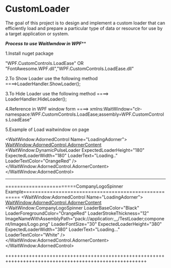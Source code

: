 # CustomLoader
The goal of this project is to design and implement a custom loader that can efficiently load and prepare a particular type of data or resource for use by a target application or system. 



*****Process to use WaitIwndow in WPF*******

1.Install nuget package

"WPF.CustomControls.LoadEase"
 OR "FontAwesome.WPF.dll","WPF.CustomControls.LoadEase.dll"
 
2.To Show Loader use the following method
====>LoaderHandler.ShowLoader();

3.To Hide Loader use the following method
====> LoaderHandler.HideLoader();

4.Reference in WPF window form
====> xmlns:WaitWindow="clr-namespace:WPF.CustomControls.LoadEase;assembly=WPF.CustomControls.LoadEase"

5.Example of Load waitwindow on page

<Window x:Class="WpfApp1.MainWindow"
        xmlns="http://schemas.microsoft.com/winfx/2006/xaml/presentation"
        xmlns:x="http://schemas.microsoft.com/winfx/2006/xaml"
        xmlns:d="http://schemas.microsoft.com/expression/blend/2008"
        xmlns:mc="http://schemas.openxmlformats.org/markup-compatibility/2006"
        xmlns:local="clr-namespace:WpfApp1"
        xmlns:WaitWindow="clr-namespace:WPF.CustomControls.LoadEase;assembly=WPF.CustomControls.LoadEase"
        mc:Ignorable="d"
        Title="MainWindow" Height="450" Width="800">
    <WaitWindow:AdornedControl Name="LoadingAdorner">
        <!--Overlay for WaitLoader-->
        <WaitWindow:AdornedControl.AdornerContent>
            <WaitWindow:DynamicPulseLoader ExpectedLoaderHeight="180" ExpectedLoaderWidth="180" LoaderText="Loading.."  LoaderTextColor="OrangeRed"   />
        </WaitWindow:AdornedControl.AdornerContent>
        <Grid>
            <!--Main Content of the application-->
            <TextBlock Text="Demo"/>
        </Grid>
    </WaitWindow:AdornedControl>
</Window>
**************************************************************************************************************

========================CompanyLogoSpinner Example=====================================================
<Window x:Class="TestLoader.MainWindow"
        xmlns="http://schemas.microsoft.com/winfx/2006/xaml/presentation"
        xmlns:x="http://schemas.microsoft.com/winfx/2006/xaml"
        xmlns:d="http://schemas.microsoft.com/expression/blend/2008"
        xmlns:mc="http://schemas.openxmlformats.org/markup-compatibility/2006"
        xmlns:WaitWindow="clr-namespace:WPF.CustomControls.LoadEase;assembly=WPF.CustomControls.LoadEase"
        mc:Ignorable="d"
        Title="MainWindow" Height="450" Width="800">
    <WaitWindow:AdornedControl Name="LoadingAdorner">
        <!--Overlay for WaitLoader-->
        <WaitWindow:AdornedControl.AdornerContent>
            <WaitWindow:CompanyLogoSpinner LoaderBaseColor="Black" LoaderForegroundColor="OrangeRed" LoaderStrokeThickness="12" ImageNameWithAssemblyPath="pack://application:,,,/TestLoader;component/Images/Logo.png" LoaderFontSize="30"  ExpectedLoaderHeight="380" ExpectedLoaderWidth="380" LoaderText="Loading..."  LoaderTextColor="White"   />
        </WaitWindow:AdornedControl.AdornerContent>
        <Grid>
        <!--Main Content of the application-->
            <TextBlock Text="Demo"/>
        </Grid>
    </WaitWindow:AdornedControl>
</Window>


++++++++++++++++++++++++++++++++++++++++++++++++++++++++++++++++++++++++++++++++++++++++++++++++++++++




